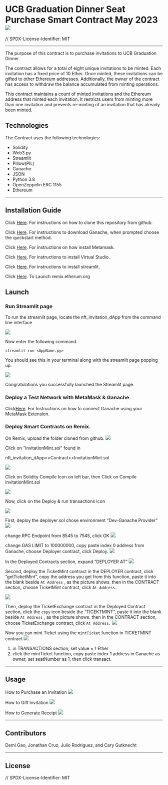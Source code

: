 
# UCB Graduation Dinner Seat Purchase Smart Contract May 2023 ![](images/crest.png) 

// SPDX-License-Identifier: MIT 

---

The purpose of this contract is to purchase invitations to UCB Graduation Dinner.

The contract allows for a total of eight unique invitations to be minted. Each invitation has a fixed price of 10 Ether. Once minted, these invitations can be gifted to other Ethereum addresses. Additionally, the owner of the contract has access to withdraw the balance accumulated from minting operations.

This contract maintains a count of minted invitations and the Ethereum address that minted each invitation. It restricts users from minting more than one invitation and prevents re-minting of an invitation that has already been minted.


## Technologies
 The Contract uses the following technologies:

 - Solidity
 - Web3.py
 - Streamlit
 - Pillow(PIL)
 - Ganache
 - JSON
 - Python 3.8
 - OpenZeppelin ERC 1155
 - Ethereum


---
## Installation Guide

Click [Here](https://docs.github.com/en/repositories/creating-and-managing-repositories/cloning-a-repository?tool=cli). For instructions on how to clone this repository from github.

Click [Here](https://trufflesuite.com/docs/ganache/quickstart/). For instructions to download Ganache, when prompted choose the quickstart method.

Click [Here](https://support.metamask.io/hc/en-us/articles/360015489531-Getting-started-with-MetaMask#:~:text=will%20automatically%20open.-,You%20can%20also%20make%20sure%20it's%20easily%20accessible%20in%20your,selecting%20%22Show%20in%20Toolbar%22.&text=Click%20%E2%80%9CDownload%22.,%22Install%20MetaMask%20for%20Chrome%22.). For instructions on how install Metamask.


Click [Here](https://code.visualstudio.com/download). For instructions to install Virtual Studio.

Click [Here](https://docs.streamlit.io/library/get-started/installation). For instructions to install streamlit.

Click [Here](https://remix.ethereum.org/). To Launch remix.etherum.org


## Launch

### Run Streamlit page

To run the streamlit page, locate the nft_invitation_dApp from the command line interface

![](images/lit_1.png)

Now enter the following command.
```
streamlit run <AppName.py>
```
 You should see this in your terminal along with the streamlit page popping up.
 
 ![](images/lit_2.png)
 
 Congratulations you successfully launched the Streamlit page.
 
### Deploy a Test Network with MetaMask & Ganache

Click[Here](https://docs.metamask.io/wallet/get-started/run-development-network/). For Instructions on how to connect Ganache using your MetaMask Extension.

### Deploy Smart Contracts on Remix.

On Remix, upload the folder cloned from github.
![](images/Deploy_1.png)


Click on "InvitationMint.sol" found in 

nft_invitation_dApp>>Contract>>InvitationMint.sol

![](images/Deploy_2.png)

Click on Solidity Compile Icon on left bar, then Click on Compile invitationMint.sol

![](images/Compile.png)

Now, click on the Deploy & run transactions icon

![](images'Deploy&RunIcon.png)

First, deploy the deployer.sol
chose environment “Dev-Ganache Provider”
![](images/Launch_1.png)
  
  
change RPC Endpoint from  8545 to 7545, click OK
![](images/Launch_2.png)                 


change GAS LIMIT to 100000000, copy paste index 0 address from Ganache, choose Deployer contract, click Deploy.
![](images/Launch_3.jpg)


In the Deployed Contracts section, expand “DEPLOYER AT”
![](images/Launch_4.jpg)


Second, deploy the TicketMint contract
in the DEPLOYER contract, click “getTicketMint”, copy the address you get from this function, paste it into the blank beside `At Address` ,  as the picture shows. then in the CONTRACT section, choose TicketMint contract, click `At Address.`

![](images/Launch_5.jpg)


Then, deploy the TicketExchange contract
in the Deployed Contract section, click the `copy` icon beside the  “TICEKTMINT”, paste it into the blank beside `At Address` ,  as the picture shows. then in the CONTRACT section, choose TicketExchange contract, click `At Address.`
![](images/Launch_6.jpg)


Now you can mint Ticket using the `mintTicket` function in TICKETMINT contract
![](images/Launch_7.jpg)


1. in TRANSACTIONS section, set value = 1 Ether
2. click the mintTicket function, copy paste index 1 address in Ganache as owner, set seatNumber as 1, then click transact. 




---
## Usage


How to Purchase an Invitation
![](videos/purchase)

How to Gift Invitation
![](videos/Gift)

How to Generate Receipt
![](videos/GenerateReceipt)

---
## Contributors

Demi Gao, Jonathan Cruz, Julio Rodriguez, and Cary Gutknecht

---
## License

// SPDX-License-Identifier: MIT 
